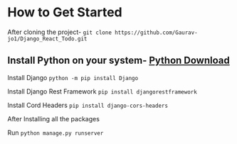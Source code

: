 # How to Get Started

After cloning the project- ```git clone https://github.com/Gaurav-jo1/Django_React_Todo.git```

## Install Python on your system- [Python Download](https://www.python.org/downloads/)

Install Django
```python -m pip install Django```

Install Django Rest Framework
```pip install djangorestframework```

Install Cord Headers
```pip install django-cors-headers```

After Installing all the packages

Run ``` python manage.py runserver ```
